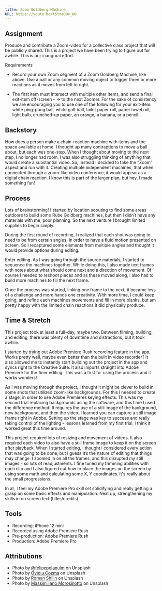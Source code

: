 ```yaml
---
title: Zoom Goldberg Machine
URL: https://youtu.be/t5tmaOOv_N0
---
```


## Assignment

Produce and contribute a Zoom-video for a collective class project that will be publicly shared. This is a project we have been trying to figure out for awhile. This is our inaugural effort.

Requirements

-   Record your own Zoom segment of a Zoom Goldberg Machine, like above. Use a ball or any common moving object to trigger three or more reactions as it moves from left to right.

-   The first item must intersect with multiple other items, and send a final exit-item off-screen - -> to the next Zoomer. For the sake of consistency we are encouraging you to use one of the following for your exit-item: white ping-pong ball, white golf ball, toilet paper roll, paper towel roll, light bulb, crunched-up paper, an orange, a banana, or a pencil.

## Backstory

How does a person make a chain-reaction machine with items and the space available at home. I thought up many contraptions to move a ball about, but each was one-step. When I thought about moving to the next step, I no longer had room. I was also struggling thinking of anything that would create a substantial video. So, instead I decided to take the “Zoom” aspect and run with it. Creating multiple independent machines, that when connected through a zoom-like video conference, it would appear as a digital chain reaction. I know this is part of the larger plan, but hey, I made something fun!

## Process

Lots of brainstorming! I started by location scouting to find some areas outdoors to build some Rube Goldberg machines, but then I didn’t have any materials with me, poor planning. So the next venture I brought limited supplies to begin simply.

During the first round of recording, I realized that each shot was going to need to be from certain angles, in order to have a fluid motion presented on screen. So I recaptured some elements from multiple angles and thought it would provide options during editing.

Enter editing. As I was going through the source materials, I started to sequence the machines together. While doing this, I also made text frames with notes about what should come next and a direction of movement. Of course I needed to reshoot pieces and as these moved along, I also had to build more machines to fill the next frame.

Once the process was started, linking one frame to the next, it became less of a challenge and more hands one creativity. With more time, I could keep going, and refine each machines movements and fill in more blanks, but am pretty happy with the limited chain reactions it did physically produce.

## Time & Stretch

This project took at least a full-day, maybe two. Between filming, building, and editing, there was plenty of downtime and distractions, but it took awhile.

I started by trying out Adobe Premiere Rush recording feature in the app. Works pretty well, maybe even better than the built in video recorder? It also allowed me to instantly start building out the project in the app and syncs right to the Creative Suite. It also imports straight into Adobe Premiere for the finer editing. This was a first for using the process and it works wonders!

As I was moving through the project, I thought it might be clever to build in some shots that utilized zoom-like backgrounds. For this I needed to create a stage, in order to use Adobe Premieres keying effects. This was my second trial replacing backgrounds using the software, and this time I used the difference method. It requires the use of a still image of the background, new background, and then the video. I learned you can capture a still image frame right in Adobe. Setting up the stage was key to success and really taking control of the lighting - lessons learned from my first trial. I think it worked great this time around.

This project required lots of resizing and movement of videos. It also required each video to also have a still frame image to keep it on the screen after playback. When I started editing, I thought I considered every action that was going to be done, but I guess it’s the nature of editing that things may change. I zoomed in on all the frames, and this disrupted my still images - so lots of readjustments. I fine tuned my trimming abilities with each clip and I also figured out how to place the images on the screen by using some math and calculating some X, Y coordinates. It's really about the small progressions.

In all, I feel my Adobe Premiere Pro skill set solidifying and really getting a grasp on some basic effects and manipulation. Next up, strengthening my skills in on screen text (titles/credits).

## Tools

-   Recording: iPhone 12 mini
-   Recorded using Adobe Premiere Rush
-   Pre-production: Adobe Premiere Rush
-   Production: Adobe Premiere Pro

## Attributions

-   Photo by [@felipepelaquim](https://unsplash.com/photos/sb0Nt_Sk0bo) on Unsplash
-   Photo by [Ovidiu Cozma](https://unsplash.com/photos/sr90ZsVcJjo) on Unsplash
-   Photo by [Roman Shilin](https://unsplash.com/photos/inVcSrX3qI8) on Unsplash
-   Photo by [Massimiliano Morosinotto](https://unsplash.com/photos/oJ4EMb9z7pU) on Unsplash

